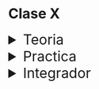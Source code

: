 # Clase X

<details>
<summary style="font-size:28px">Teoria</summary>

---

Lee la siguiente documentacion:

- [uso general y ejemplos](https://react.dev/reference/react/useMemo)

Comienza a leer el archivo `App.jsx`, intenta entender el flujo de renderizado, el funcionamiento, y como se relacionan los componentes entre si.

- Aprende la sintaxis de `useMemo`

  - Recuerda que el primer parametro es una funcion, que se ejecutara cuando el componente se monte, y cada vez que cambie el valor de alguna de las dependencias. Y que el valor de retorno de la funcion, sera el valor que se guarde en la variable.

  - El segundo parametro es un array de dependencias, que le indica a React que debe ejecutar la funcion del primer parametro, solo cuando cambie el valor de alguna de las dependencias.

- Observa como evitamos calculos innecesarios con `useMemo` cuando cambian props que **no** son dependencias, o cuando se renderiza el componente debido a un cambio de estado en el componente padre.

---

Si quieres, puedes ver el ejercicio con el que trabajaremos durante la clase [aqui](/src/clases/13-memo/teoria/App.jsx)

</details>
<details>
<summary style="font-size:28px">Practica</summary>

---

### Memo ejercicio 1

Crea una App con lo siguiente
  
1. Tres inputs type number controlados

2. utiliza `useMemo` que muestre la suma de los primeros 2 inputs

    **el memo no se debe recalcular si el tercer input se modifica**

3. Crea una Componente `Products` con lo siguiente

    -  Con `useMemo` muestra en pantalla todos los productos que tengan un precio mayor a 50

    - usa la siguiente [data](/src/fakeApi/products.json)

      **el memo no debe recalcularse**

5. Crea un componente `Books` con lo siguiente

     - un select con los siguientes valores: `["Roshar", "Skadrial", "Nalthis", "Threnody"]`

     - Con `useMemo` muestra todos los libros que transcurran en el planeta seleccionado

        usa la siguiente [data](/src/fakeApi/books.json)

        **el memo solo deben recalcularse si el select cambia**

---

Puedes ver la resolucion [aqui](/src/clases/13-memo/practica/App.jsx)

> **Lecturas Avanzadas:**
>
> 2ez?, puedes leer las siguientes lecturas avanzadas:
>
> - [memoizando funciones](https://react.dev/reference/react/useCallback)
>
> - [memoizando componentes](https://react.dev/reference/react/memo)
</details>
<details>
<summary style="font-size:28px">Integrador</summary>

Guardar en memo el calculo de porcentage de repos

</details>